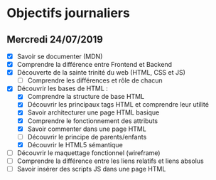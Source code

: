 # Objectifs journaliers

## Mercredi 24/07/2019


* [X] Savoir se documenter (MDN)
* [X] Comprendre la différence entre Frontend et Backend
* [X] Découverte de la sainte trinité du web (HTML, CSS et JS)
  * [ ] Comprendre les différences et rôle de chacun
* [X] Découvrir les bases de HTML :
  * [X] Comprendre la structure de base HTML
  * [X] Découvrir les principaux tags HTML et comprendre leur utilité
  * [X] Savoir architecturer une page HTML basique
  * [X] Comprendre le fonctionnement des attributs
  * [X] Savoir commenter dans une page HTML
  * [ ] Découvrir le principe de parents/enfants
  * [X] Découvrir le HTML5 sémantique
* [ ] Découvrir le maquettage fonctionnel (wireframe)
* [ ] Comprendre la différence entre les liens relatifs et liens absolus
* [ ] Savoir insérer des scripts JS dans une page HTML
